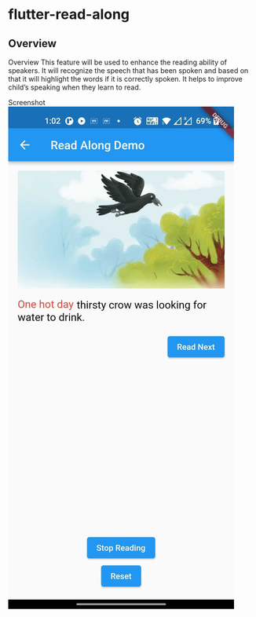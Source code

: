 # flutter-read-along

## Overview
Overview
This feature will be used to enhance the reading ability of speakers. It will recognize the speech that has been spoken and based on that it will highlight the words if it is correctly spoken. It helps to improve child’s speaking when they learn to read.


Screenshot
![Screenshot 1](example_1.jpg)
